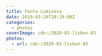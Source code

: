```yaml
---
title: Fonte Luminosa
date: 2019-03-26T18:19:00Z
categories:
  - photos
coverImage: cdn:/2020-03-lisbon-03
photos:
  - url: cdn:/2020-03-lisbon-03
---
```

